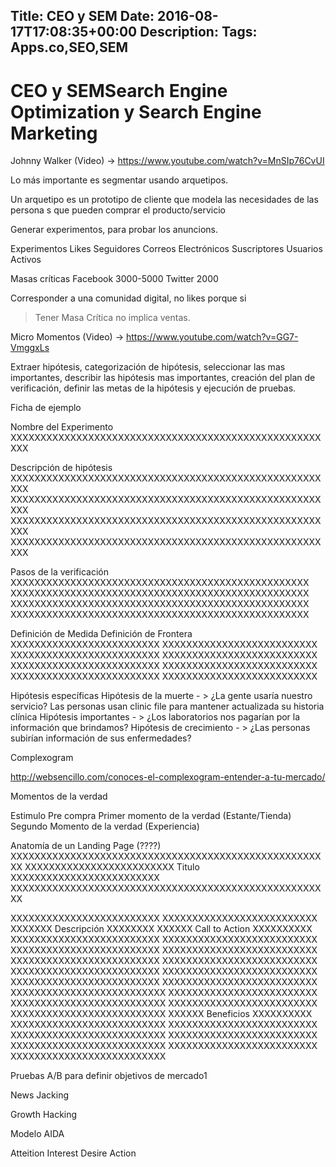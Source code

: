 Title: CEO y SEM
Date: 2016-08-17T17:08:35+00:00
Description: 
Tags: Apps.co,SEO,SEM
---
# CEO y SEMSearch Engine Optimization y Search Engine Marketing

Johnny Walker (Video) -> https://www.youtube.com/watch?v=MnSIp76CvUI

Lo más importante es segmentar usando arquetipos. 

Un arquetipo es un prototipo de cliente que modela las necesidades de las persona s que pueden comprar el producto/servicio

Generar experimentos, para probar los anuncions.

Experimentos
Likes
Seguidores
Correos Electrónicos
Suscriptores
Usuarios Activos

Masas críticas
Facebook 3000-5000
Twitter 2000

Corresponder a una comunidad digital, no likes porque si

> Tener Masa Crítica no implica ventas. 

Micro Momentos (Video) -> https://www.youtube.com/watch?v=GG7-VmggxLs

Extraer hipótesis, categorización de hipótesis, seleccionar las mas importantes, describir las hipótesis mas importantes, creación del plan de verificación, definir las metas de la hipótesis y ejecución de pruebas.

Ficha de ejemplo

Nombre del Experimento
XXXXXXXXXXXXXXXXXXXXXXXXXXXXXXXXXXXXXXXXXXXXXXXXXXXXXXX

Descripción de hipótesis
XXXXXXXXXXXXXXXXXXXXXXXXXXXXXXXXXXXXXXXXXXXXXXXXXXXXXXX
XXXXXXXXXXXXXXXXXXXXXXXXXXXXXXXXXXXXXXXXXXXXXXXXXXXXXXX
XXXXXXXXXXXXXXXXXXXXXXXXXXXXXXXXXXXXXXXXXXXXXXXXXXXXXXX
XXXXXXXXXXXXXXXXXXXXXXXXXXXXXXXXXXXXXXXXXXXXXXXXXXXXXXX

Pasos de la verificación
XXXXXXXXXXXXXXXXXXXXXXXXXXXXXXXXXXXXXXXXXXXXXXXXXX
XXXXXXXXXXXXXXXXXXXXXXXXXXXXXXXXXXXXXXXXXXXXXXXXXX
XXXXXXXXXXXXXXXXXXXXXXXXXXXXXXXXXXXXXXXXXXXXXXXXXX
XXXXXXXXXXXXXXXXXXXXXXXXXXXXXXXXXXXXXXXXXXXXXXXXXX

Definición de Medida				Definición de Frontera
XXXXXXXXXXXXXXXXXXXXXXXXX	XXXXXXXXXXXXXXXXXXXXXXXXXX
XXXXXXXXXXXXXXXXXXXXXXXXX	XXXXXXXXXXXXXXXXXXXXXXXXXX
XXXXXXXXXXXXXXXXXXXXXXXXX	XXXXXXXXXXXXXXXXXXXXXXXXXX
XXXXXXXXXXXXXXXXXXXXXXXXX	XXXXXXXXXXXXXXXXXXXXXXXXXX



Hipótesis específicas
Hipótesis de la muerte - > ¿La gente usaría nuestro servicio? Las personas usan clinic file para mantener actualizada su historia clínica
Hipótesis importantes - > ¿Los laboratorios nos pagarían por la información que brindamos?
Hipótesis de crecimiento - > ¿Las personas subirían información de sus enfermedades?

Complexogram

http://websencillo.com/conoces-el-complexogram-entender-a-tu-mercado/

Momentos de la verdad

Estimulo
Pre compra
Primer momento de la verdad (Estante/Tienda)
Segundo Momento de la verdad (Experiencia)

Anatomía de un Landing Page (????)
XXXXXXXXXXXXXXXXXXXXXXXXXXXXXXXXXXXXXXXXXXXXXXXXXXXXXX
XXXXXXXXXXXXXXXXXXXXXXXXX Titulo XXXXXXXXXXXXXXXXXXXXXXXXX
XXXXXXXXXXXXXXXXXXXXXXXXXXXXXXXXXXXXXXXXXXXXXXXXXXXXXX


XXXXXXXXXXXXXXXXXXXXXXXXX	XXXXXXXXXXXXXXXXXXXXXXXXXX
XXXXXXX  Descripción   XXXXXXXX	XXXXXX  Call to Action XXXXXXXXXX
XXXXXXXXXXXXXXXXXXXXXXXXX	XXXXXXXXXXXXXXXXXXXXXXXXXX
XXXXXXXXXXXXXXXXXXXXXXXXX	XXXXXXXXXXXXXXXXXXXXXXXXXX
XXXXXXXXXXXXXXXXXXXXXXXXX	XXXXXXXXXXXXXXXXXXXXXXXXXX
XXXXXXXXXXXXXXXXXXXXXXXXX	XXXXXXXXXXXXXXXXXXXXXXXXXX
XXXXXXXXXXXXXXXXXXXXXXXXX	XXXXXXXXXXXXXXXXXXXXXXXXXX
	XXXXXXXXXXXXXXXXXXXXXXXXXX
XXXXXXXXXXXXXXXXXXXXXXXXX	XXXXXXXXXXXXXXXXXXXXXXXXXX
XXXXXXXXXXXXXXXXXXXXXXXXX	XXXXXXXXXXXXXXXXXXXXXXXXXX
XXXXXX   Beneficios  XXXXXXXXXX	XXXXXXXXXXXXXXXXXXXXXXXXXX
XXXXXXXXXXXXXXXXXXXXXXXXX	XXXXXXXXXXXXXXXXXXXXXXXXXX
XXXXXXXXXXXXXXXXXXXXXXXXX	XXXXXXXXXXXXXXXXXXXXXXXXXX
XXXXXXXXXXXXXXXXXXXXXXXXX	XXXXXXXXXXXXXXXXXXXXXXXXXX


Pruebas A/B  para definir objetivos de mercado1

News Jacking

Growth Hacking


Modelo AIDA

Atteition
Interest
Desire
Action
